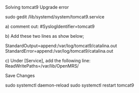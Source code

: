 Solving tomcat9 Upgrade error

sudo gedit /lib/systemd/system/tomcat9.service

a)	comment out: #SyslogIdentifier=tomcat9

b)	Add these two lines as show below;

StandardOutput=append:/var/log/tomcat9/catalina.out
StandardError=append:/var/log/tomcat9/catalina.out

c)	 Under [Service], add the following line:
ReadWritePaths=/var/lib/OpenMRS/

Save Changes

sudo systemctl daemon-reload
sudo systemctl restart tomcat9
